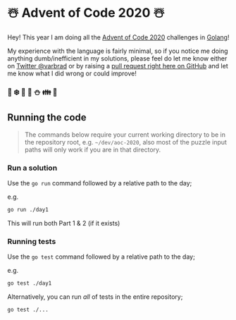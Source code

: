 # ☃️ Advent of Code 2020 ☃️

Hey! This year I am doing all the [Advent of Code 2020](https://adventofcode.com/2020) challenges in [Golang](https://golang.org/)!

My experience with the language is fairly minimal, so if you notice me doing anything dumb/inefficient in my solutions, please feel do let me know either on [Twitter @varbrad](https://twitter.com/varbrad) or by raising a [pull request right here on GitHub](https://github.com/varbrad/aoc-2020/compare) and let me know what I did wrong or could improve!

### 🎅 ❄️ 🎁 🦌 ⛄ 👪 🎄

## Running the code

> The commands below require your current working directory to be in the repository root, e.g. `~/dev/aoc-2020`, also most of the puzzle input paths will only work if you are in that directory.

### Run a solution

Use the `go run` command followed by a relative path to the day;

e.g.

```zsh
go run ./day1
```

This will run both Part 1 & 2 (if it exists)

### Running tests

Use the `go test` command followed by a relative path to the day;

e.g.

```zsh
go test ./day1
```

Alternatively, you can run _all_ of tests in the entire repository;

```zsh
go test ./...
```
